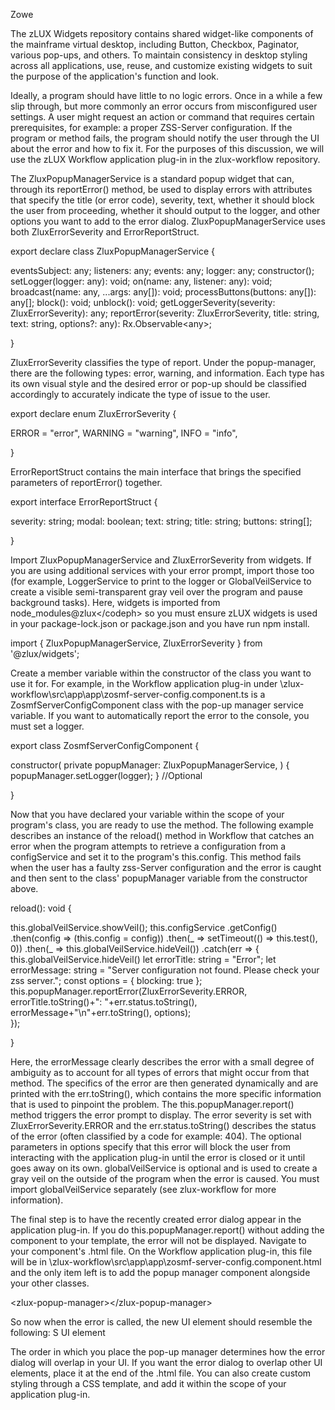 <?xml version="1.0" encoding="UTF-8"?><?workdir /C:\GitFolder\docs-site\docs\user-guide\temp\ibmpdf\oxygen_dita_temp\user-guide?><?workdir-uri file:/C:/GitFolder/docs-site/docs/user-guide/temp/ibmpdf/oxygen_dita_temp/user-guide/?><?path2project?><?path2project-uri ./?><?path2rootmap-uri ./?><topic xmlns:ditaarch="http://dita.oasis-open.org/architecture/2005/" xmlns:dita-ot="http://dita-ot.sourceforge.net/ns/201007/dita-ot" class="- topic/topic " ditaarch:DITAArchVersion="1.2" domains="(topic hi-d) (topic ut-d) (topic indexing-d) (topic hazard-d) (topic abbrev-d) (topic pr-d) (topic sw-d) (topic ui-d)" id="error_reporting_ui" xtrc="topic:1;166:-1" xtrf="file:/C:/GitFolder/docs-site/docs/user-guide/mvd-errorreportingui.md"><title class="- topic/title " xtrc="title:1;166:-1" xtrf="file:/C:/GitFolder/docs-site/docs/user-guide/mvd-errorreportingui.md">Error reporting UI</title><prolog class="- topic/prolog "><metadata class="- topic/metadata "><prodinfo class="- topic/prodinfo " xtrc="prodinfo:1;17:11" xtrf="file:/C:/GitFolder/docs-site/docs/user-guide/Zowe_User_Guide.ditamap">

<prodname class="- topic/prodname " xtrc="prodname:1;19:11" xtrf="file:/C:/GitFolder/docs-site/docs/user-guide/Zowe_User_Guide.ditamap">Zowe</prodname>
</prodinfo></metadata></prolog><body class="- topic/body " xtrc="body:1;166:-1" xtrf="file:/C:/GitFolder/docs-site/docs/user-guide/mvd-errorreportingui.md"><p class="- topic/p " xtrc="p:1;166:-1" xtrf="file:/C:/GitFolder/docs-site/docs/user-guide/mvd-errorreportingui.md">The <codeph class="+ topic/ph pr-d/codeph " xtrc="codeph:1;166:-1" xtrf="file:/C:/GitFolder/docs-site/docs/user-guide/mvd-errorreportingui.md">zLUX Widgets</codeph> repository contains shared widget-like components of the mainframe virtual desktop, including Button, Checkbox, Paginator, various pop-ups, and others. To maintain consistency in desktop styling across all applications, use, reuse, and customize existing widgets to suit the purpose of the application's function and look.</p><p class="- topic/p " xtrc="p:2;166:-1" xtrf="file:/C:/GitFolder/docs-site/docs/user-guide/mvd-errorreportingui.md">Ideally, a program should have little to no logic errors. Once in a while a few slip through, but more commonly an error occurs from misconfigured user settings. A user might request an action or command that requires certain prerequisites, for example: a proper ZSS-Server configuration. If the program or method fails, the program should notify the user through the UI about the error and how to fix it. For the purposes of this discussion, we will use the zLUX Workflow application plug-in in the <codeph class="+ topic/ph pr-d/codeph " xtrc="codeph:2;166:-1" xtrf="file:/C:/GitFolder/docs-site/docs/user-guide/mvd-errorreportingui.md">zlux-workflow</codeph> repository.</p></body><topic class="- topic/topic " ditaarch:DITAArchVersion="1.2" domains="(topic hi-d) (topic ut-d) (topic indexing-d) (topic hazard-d) (topic abbrev-d) (topic pr-d) (topic sw-d) (topic ui-d)" id="zluxpopupmanagerservice" xtrc="topic:2;166:-1" xtrf="file:/C:/GitFolder/docs-site/docs/user-guide/mvd-errorreportingui.md"><title class="- topic/title " xtrc="title:2;166:-1" xtrf="file:/C:/GitFolder/docs-site/docs/user-guide/mvd-errorreportingui.md">ZluxPopupManagerService</title><body class="- topic/body " xtrc="body:2;166:-1" xtrf="file:/C:/GitFolder/docs-site/docs/user-guide/mvd-errorreportingui.md"><p class="- topic/p " xtrc="p:3;166:-1" xtrf="file:/C:/GitFolder/docs-site/docs/user-guide/mvd-errorreportingui.md">The <codeph class="+ topic/ph pr-d/codeph " xtrc="codeph:3;166:-1" xtrf="file:/C:/GitFolder/docs-site/docs/user-guide/mvd-errorreportingui.md">ZluxPopupManagerService</codeph> is a standard popup widget that can, through its <codeph class="+ topic/ph pr-d/codeph " xtrc="codeph:4;166:-1" xtrf="file:/C:/GitFolder/docs-site/docs/user-guide/mvd-errorreportingui.md">reportError()</codeph> method, be used to display errors with attributes that specify the title (or error code), severity, text, whether it should block the user from proceeding, whether it should output to the logger, and other options you want to add to the error dialog. <codeph class="+ topic/ph pr-d/codeph " xtrc="codeph:5;166:-1" xtrf="file:/C:/GitFolder/docs-site/docs/user-guide/mvd-errorreportingui.md">ZluxPopupManagerService</codeph> uses both <codeph class="+ topic/ph pr-d/codeph " xtrc="codeph:6;166:-1" xtrf="file:/C:/GitFolder/docs-site/docs/user-guide/mvd-errorreportingui.md">ZluxErrorSeverity</codeph> and <codeph class="+ topic/ph pr-d/codeph " xtrc="codeph:7;166:-1" xtrf="file:/C:/GitFolder/docs-site/docs/user-guide/mvd-errorreportingui.md">ErrorReportStruct</codeph>.</p><p class="- topic/p " xtrc="p:4;166:-1" xtrf="file:/C:/GitFolder/docs-site/docs/user-guide/mvd-errorreportingui.md"><codeph class="+ topic/ph pr-d/codeph " xtrc="codeph:8;166:-1" xtrf="file:/C:/GitFolder/docs-site/docs/user-guide/mvd-errorreportingui.md">export declare class ZluxPopupManagerService {</codeph></p><codeblock class="+ topic/pre pr-d/codeblock " xml:space="preserve" xtrc="codeblock:1;166:-1" xtrf="file:/C:/GitFolder/docs-site/docs/user-guide/mvd-errorreportingui.md">eventsSubject: any;
listeners: any;
events: any;
logger: any;
constructor();
setLogger(logger: any): void;
on(name: any, listener: any): void;
broadcast(name: any, ...args: any[]): void;
processButtons(buttons: any[]): any[];
block(): void;
unblock(): void;
getLoggerSeverity(severity: ZluxErrorSeverity): any;
reportError(severity: ZluxErrorSeverity, title: string, text: string, options?: any): Rx.Observable&lt;any&gt;;</codeblock><p class="- topic/p " xtrc="p:5;166:-1" xtrf="file:/C:/GitFolder/docs-site/docs/user-guide/mvd-errorreportingui.md"><codeph class="+ topic/ph pr-d/codeph " xtrc="codeph:9;166:-1" xtrf="file:/C:/GitFolder/docs-site/docs/user-guide/mvd-errorreportingui.md">}</codeph></p></body></topic><topic class="- topic/topic " ditaarch:DITAArchVersion="1.2" domains="(topic hi-d) (topic ut-d) (topic indexing-d) (topic hazard-d) (topic abbrev-d) (topic pr-d) (topic sw-d) (topic ui-d)" id="zluxerrorseverity" xtrc="topic:3;166:-1" xtrf="file:/C:/GitFolder/docs-site/docs/user-guide/mvd-errorreportingui.md"><title class="- topic/title " xtrc="title:3;166:-1" xtrf="file:/C:/GitFolder/docs-site/docs/user-guide/mvd-errorreportingui.md">ZluxErrorSeverity</title><body class="- topic/body " xtrc="body:3;166:-1" xtrf="file:/C:/GitFolder/docs-site/docs/user-guide/mvd-errorreportingui.md"><p class="- topic/p " xtrc="p:6;166:-1" xtrf="file:/C:/GitFolder/docs-site/docs/user-guide/mvd-errorreportingui.md"><codeph class="+ topic/ph pr-d/codeph " xtrc="codeph:10;166:-1" xtrf="file:/C:/GitFolder/docs-site/docs/user-guide/mvd-errorreportingui.md">ZluxErrorSeverity</codeph> classifies the type of report. Under the popup-manager, there are the following types: error, warning, and information. Each type has its own visual style and the desired error or pop-up should be classified accordingly to accurately indicate the type of issue to the user.</p><p class="- topic/p " xtrc="p:7;166:-1" xtrf="file:/C:/GitFolder/docs-site/docs/user-guide/mvd-errorreportingui.md"><codeph class="+ topic/ph pr-d/codeph " xtrc="codeph:11;166:-1" xtrf="file:/C:/GitFolder/docs-site/docs/user-guide/mvd-errorreportingui.md">export declare enum ZluxErrorSeverity {</codeph></p><codeblock class="+ topic/pre pr-d/codeblock " xml:space="preserve" xtrc="codeblock:2;166:-1" xtrf="file:/C:/GitFolder/docs-site/docs/user-guide/mvd-errorreportingui.md">ERROR = "error",
WARNING = "warning",
INFO = "info",</codeblock><p class="- topic/p " xtrc="p:8;166:-1" xtrf="file:/C:/GitFolder/docs-site/docs/user-guide/mvd-errorreportingui.md"><codeph class="+ topic/ph pr-d/codeph " xtrc="codeph:12;166:-1" xtrf="file:/C:/GitFolder/docs-site/docs/user-guide/mvd-errorreportingui.md">}</codeph></p></body></topic><topic class="- topic/topic " ditaarch:DITAArchVersion="1.2" domains="(topic hi-d) (topic ut-d) (topic indexing-d) (topic hazard-d) (topic abbrev-d) (topic pr-d) (topic sw-d) (topic ui-d)" id="errorreportstruct" xtrc="topic:4;166:-1" xtrf="file:/C:/GitFolder/docs-site/docs/user-guide/mvd-errorreportingui.md"><title class="- topic/title " xtrc="title:4;166:-1" xtrf="file:/C:/GitFolder/docs-site/docs/user-guide/mvd-errorreportingui.md">ErrorReportStruct</title><body class="- topic/body " xtrc="body:4;166:-1" xtrf="file:/C:/GitFolder/docs-site/docs/user-guide/mvd-errorreportingui.md"><p class="- topic/p " xtrc="p:9;166:-1" xtrf="file:/C:/GitFolder/docs-site/docs/user-guide/mvd-errorreportingui.md"><codeph class="+ topic/ph pr-d/codeph " xtrc="codeph:13;166:-1" xtrf="file:/C:/GitFolder/docs-site/docs/user-guide/mvd-errorreportingui.md">ErrorReportStruct</codeph> contains the main interface that brings the specified parameters of <codeph class="+ topic/ph pr-d/codeph " xtrc="codeph:14;166:-1" xtrf="file:/C:/GitFolder/docs-site/docs/user-guide/mvd-errorreportingui.md">reportError()</codeph> together.</p><p class="- topic/p " xtrc="p:10;166:-1" xtrf="file:/C:/GitFolder/docs-site/docs/user-guide/mvd-errorreportingui.md"><codeph class="+ topic/ph pr-d/codeph " xtrc="codeph:15;166:-1" xtrf="file:/C:/GitFolder/docs-site/docs/user-guide/mvd-errorreportingui.md">export interface ErrorReportStruct {</codeph></p><codeblock class="+ topic/pre pr-d/codeblock " xml:space="preserve" xtrc="codeblock:3;166:-1" xtrf="file:/C:/GitFolder/docs-site/docs/user-guide/mvd-errorreportingui.md">severity: string;
modal: boolean;
text: string;
title: string;
buttons: string[];</codeblock><p class="- topic/p " xtrc="p:11;166:-1" xtrf="file:/C:/GitFolder/docs-site/docs/user-guide/mvd-errorreportingui.md"><codeph class="+ topic/ph pr-d/codeph " xtrc="codeph:16;166:-1" xtrf="file:/C:/GitFolder/docs-site/docs/user-guide/mvd-errorreportingui.md">}</codeph></p></body></topic><topic class="- topic/topic " ditaarch:DITAArchVersion="1.2" domains="(topic hi-d) (topic ut-d) (topic indexing-d) (topic hazard-d) (topic abbrev-d) (topic pr-d) (topic sw-d) (topic ui-d)" id="implementation" xtrc="topic:5;166:-1" xtrf="file:/C:/GitFolder/docs-site/docs/user-guide/mvd-errorreportingui.md"><title class="- topic/title " xtrc="title:5;166:-1" xtrf="file:/C:/GitFolder/docs-site/docs/user-guide/mvd-errorreportingui.md">Implementation</title><body class="- topic/body " xtrc="body:5;166:-1" xtrf="file:/C:/GitFolder/docs-site/docs/user-guide/mvd-errorreportingui.md"><p class="- topic/p " xtrc="p:12;166:-1" xtrf="file:/C:/GitFolder/docs-site/docs/user-guide/mvd-errorreportingui.md">Import <codeph class="+ topic/ph pr-d/codeph " xtrc="codeph:17;166:-1" xtrf="file:/C:/GitFolder/docs-site/docs/user-guide/mvd-errorreportingui.md">ZluxPopupManagerService</codeph> and <codeph class="+ topic/ph pr-d/codeph " xtrc="codeph:18;166:-1" xtrf="file:/C:/GitFolder/docs-site/docs/user-guide/mvd-errorreportingui.md">ZluxErrorSeverity</codeph> from widgets. If you are using additional services with your error prompt, import those too (for example, <codeph class="+ topic/ph pr-d/codeph " xtrc="codeph:19;166:-1" xtrf="file:/C:/GitFolder/docs-site/docs/user-guide/mvd-errorreportingui.md">LoggerService</codeph> to print to the logger or <codeph class="+ topic/ph pr-d/codeph " xtrc="codeph:20;166:-1" xtrf="file:/C:/GitFolder/docs-site/docs/user-guide/mvd-errorreportingui.md">GlobalVeilService</codeph> to create a visible semi-transparent gray veil over the program and pause background tasks). Here, widgets is imported from <codeph class="+ topic/ph pr-d/codeph " xtrc="codeph:21;166:-1" xtrf="file:/C:/GitFolder/docs-site/docs/user-guide/mvd-errorreportingui.md">node_modules\@zlux\</codeph> so you must ensure zLUX widgets is used in your <codeph class="+ topic/ph pr-d/codeph " xtrc="codeph:22;166:-1" xtrf="file:/C:/GitFolder/docs-site/docs/user-guide/mvd-errorreportingui.md">package-lock.json</codeph> or <codeph class="+ topic/ph pr-d/codeph " xtrc="codeph:23;166:-1" xtrf="file:/C:/GitFolder/docs-site/docs/user-guide/mvd-errorreportingui.md">package.json</codeph> and you have run <codeph class="+ topic/ph pr-d/codeph " xtrc="codeph:24;166:-1" xtrf="file:/C:/GitFolder/docs-site/docs/user-guide/mvd-errorreportingui.md">npm install</codeph>.</p><p class="- topic/p " xtrc="p:13;166:-1" xtrf="file:/C:/GitFolder/docs-site/docs/user-guide/mvd-errorreportingui.md"><codeph class="+ topic/ph pr-d/codeph " xtrc="codeph:25;166:-1" xtrf="file:/C:/GitFolder/docs-site/docs/user-guide/mvd-errorreportingui.md">import { ZluxPopupManagerService, ZluxErrorSeverity } from '@zlux/widgets';</codeph></p></body><topic class="- topic/topic " ditaarch:DITAArchVersion="1.2" domains="(topic hi-d) (topic ut-d) (topic indexing-d) (topic hazard-d) (topic abbrev-d) (topic pr-d) (topic sw-d) (topic ui-d)" id="declaration" xtrc="topic:6;166:-1" xtrf="file:/C:/GitFolder/docs-site/docs/user-guide/mvd-errorreportingui.md"><title class="- topic/title " xtrc="title:6;166:-1" xtrf="file:/C:/GitFolder/docs-site/docs/user-guide/mvd-errorreportingui.md">Declaration</title><body class="- topic/body " xtrc="body:6;166:-1" xtrf="file:/C:/GitFolder/docs-site/docs/user-guide/mvd-errorreportingui.md"><p class="- topic/p " xtrc="p:14;166:-1" xtrf="file:/C:/GitFolder/docs-site/docs/user-guide/mvd-errorreportingui.md">Create a member variable within the constructor of the class you want to use it for. For example, in the Workflow application plug-in under <codeph class="+ topic/ph pr-d/codeph " xtrc="codeph:26;166:-1" xtrf="file:/C:/GitFolder/docs-site/docs/user-guide/mvd-errorreportingui.md">\zlux-workflow\src\app\app\zosmf-server-config.component.ts</codeph> is a <codeph class="+ topic/ph pr-d/codeph " xtrc="codeph:27;166:-1" xtrf="file:/C:/GitFolder/docs-site/docs/user-guide/mvd-errorreportingui.md">ZosmfServerConfigComponent</codeph> class with the pop-up manager service variable. If you want to automatically report the error to the console, you must set a logger.</p><p class="- topic/p " xtrc="p:15;166:-1" xtrf="file:/C:/GitFolder/docs-site/docs/user-guide/mvd-errorreportingui.md"><codeph class="+ topic/ph pr-d/codeph " xtrc="codeph:28;166:-1" xtrf="file:/C:/GitFolder/docs-site/docs/user-guide/mvd-errorreportingui.md">export class ZosmfServerConfigComponent {</codeph></p><codeblock class="+ topic/pre pr-d/codeblock " xml:space="preserve" xtrc="codeblock:4;166:-1" xtrf="file:/C:/GitFolder/docs-site/docs/user-guide/mvd-errorreportingui.md">constructor(
private popupManager: ZluxPopupManagerService, )
{  popupManager.setLogger(logger); } //Optional</codeblock><p class="- topic/p " xtrc="p:16;166:-1" xtrf="file:/C:/GitFolder/docs-site/docs/user-guide/mvd-errorreportingui.md"><codeph class="+ topic/ph pr-d/codeph " xtrc="codeph:29;166:-1" xtrf="file:/C:/GitFolder/docs-site/docs/user-guide/mvd-errorreportingui.md">}</codeph></p></body></topic><topic class="- topic/topic " ditaarch:DITAArchVersion="1.2" domains="(topic hi-d) (topic ut-d) (topic indexing-d) (topic hazard-d) (topic abbrev-d) (topic pr-d) (topic sw-d) (topic ui-d)" id="usage" xtrc="topic:7;166:-1" xtrf="file:/C:/GitFolder/docs-site/docs/user-guide/mvd-errorreportingui.md"><title class="- topic/title " xtrc="title:7;166:-1" xtrf="file:/C:/GitFolder/docs-site/docs/user-guide/mvd-errorreportingui.md">Usage</title><body class="- topic/body " xtrc="body:7;166:-1" xtrf="file:/C:/GitFolder/docs-site/docs/user-guide/mvd-errorreportingui.md"><p class="- topic/p " xtrc="p:17;166:-1" xtrf="file:/C:/GitFolder/docs-site/docs/user-guide/mvd-errorreportingui.md">Now that you have declared your variable within the scope of your program's class, you are ready to use the method. The following example describes an instance of the <codeph class="+ topic/ph pr-d/codeph " xtrc="codeph:30;166:-1" xtrf="file:/C:/GitFolder/docs-site/docs/user-guide/mvd-errorreportingui.md">reload()</codeph> method in Workflow that catches an error when the program attempts to retrieve a configuration from a <codeph class="+ topic/ph pr-d/codeph " xtrc="codeph:31;166:-1" xtrf="file:/C:/GitFolder/docs-site/docs/user-guide/mvd-errorreportingui.md">configService</codeph> and set it to the program's <codeph class="+ topic/ph pr-d/codeph " xtrc="codeph:32;166:-1" xtrf="file:/C:/GitFolder/docs-site/docs/user-guide/mvd-errorreportingui.md">this.config</codeph>. This method fails when the user has a faulty zss-Server configuration and the error is caught and then sent to the class' <codeph class="+ topic/ph pr-d/codeph " xtrc="codeph:33;166:-1" xtrf="file:/C:/GitFolder/docs-site/docs/user-guide/mvd-errorreportingui.md">popupManager</codeph> variable from the constructor above.</p><p class="- topic/p " xtrc="p:18;166:-1" xtrf="file:/C:/GitFolder/docs-site/docs/user-guide/mvd-errorreportingui.md"><codeph class="+ topic/ph pr-d/codeph " xtrc="codeph:34;166:-1" xtrf="file:/C:/GitFolder/docs-site/docs/user-guide/mvd-errorreportingui.md">reload(): void {</codeph></p><codeblock class="+ topic/pre pr-d/codeblock " xml:space="preserve" xtrc="codeblock:5;166:-1" xtrf="file:/C:/GitFolder/docs-site/docs/user-guide/mvd-errorreportingui.md">this.globalVeilService.showVeil();
this.configService
  .getConfig()
  .then(config =&gt; (this.config = config))
  .then(_ =&gt; setTimeout(() =&gt; this.test(), 0))
  .then(_ =&gt; this.globalVeilService.hideVeil())
  .catch(err =&gt; {
    this.globalVeilService.hideVeil()
    let errorTitle: string = "Error";
    let errorMessage: string = "Server configuration not found. Please check your zss server.";
    const options = {
      blocking: true
    };
      this.popupManager.reportError(ZluxErrorSeverity.ERROR, errorTitle.toString()+": "+err.status.toString(), errorMessage+"\n"+err.toString(), options);  
    });</codeblock><p class="- topic/p " xtrc="p:19;166:-1" xtrf="file:/C:/GitFolder/docs-site/docs/user-guide/mvd-errorreportingui.md"><codeph class="+ topic/ph pr-d/codeph " xtrc="codeph:35;166:-1" xtrf="file:/C:/GitFolder/docs-site/docs/user-guide/mvd-errorreportingui.md">}</codeph></p><p class="- topic/p " xtrc="p:20;166:-1" xtrf="file:/C:/GitFolder/docs-site/docs/user-guide/mvd-errorreportingui.md">Here, the <codeph class="+ topic/ph pr-d/codeph " xtrc="codeph:36;166:-1" xtrf="file:/C:/GitFolder/docs-site/docs/user-guide/mvd-errorreportingui.md">errorMessage</codeph> clearly describes the error with a small degree of ambiguity as to account for all types of errors that might occur from that method. The specifics of the error are then generated dynamically and are printed with the <codeph class="+ topic/ph pr-d/codeph " xtrc="codeph:37;166:-1" xtrf="file:/C:/GitFolder/docs-site/docs/user-guide/mvd-errorreportingui.md">err.toString()</codeph>, which contains the more specific information that is used to pinpoint the problem. The <codeph class="+ topic/ph pr-d/codeph " xtrc="codeph:38;166:-1" xtrf="file:/C:/GitFolder/docs-site/docs/user-guide/mvd-errorreportingui.md">this.popupManager.report()</codeph> method triggers the error prompt to display. The error severity is set with <codeph class="+ topic/ph pr-d/codeph " xtrc="codeph:39;166:-1" xtrf="file:/C:/GitFolder/docs-site/docs/user-guide/mvd-errorreportingui.md">ZluxErrorSeverity.ERROR</codeph> and the <codeph class="+ topic/ph pr-d/codeph " xtrc="codeph:40;166:-1" xtrf="file:/C:/GitFolder/docs-site/docs/user-guide/mvd-errorreportingui.md">err.status.toString()</codeph> describes the status of the error (often classified by a code for example: <codeph class="+ topic/ph pr-d/codeph " xtrc="codeph:41;166:-1" xtrf="file:/C:/GitFolder/docs-site/docs/user-guide/mvd-errorreportingui.md">404</codeph>). The optional parameters in <codeph class="+ topic/ph pr-d/codeph " xtrc="codeph:42;166:-1" xtrf="file:/C:/GitFolder/docs-site/docs/user-guide/mvd-errorreportingui.md">options</codeph> specify that this error will block the user from interacting with the application plug-in until the error is closed or it until goes away on its own. <codeph class="+ topic/ph pr-d/codeph " xtrc="codeph:43;166:-1" xtrf="file:/C:/GitFolder/docs-site/docs/user-guide/mvd-errorreportingui.md">globalVeilService</codeph> is optional and is used to create a gray veil on the outside of the program when the error is caused. You must import <codeph class="+ topic/ph pr-d/codeph " xtrc="codeph:44;166:-1" xtrf="file:/C:/GitFolder/docs-site/docs/user-guide/mvd-errorreportingui.md">globalVeilService</codeph> separately (see <codeph class="+ topic/ph pr-d/codeph " xtrc="codeph:45;166:-1" xtrf="file:/C:/GitFolder/docs-site/docs/user-guide/mvd-errorreportingui.md">zlux-workflow</codeph> for more information).</p></body></topic><topic class="- topic/topic " ditaarch:DITAArchVersion="1.2" domains="(topic hi-d) (topic ut-d) (topic indexing-d) (topic hazard-d) (topic abbrev-d) (topic pr-d) (topic sw-d) (topic ui-d)" id="html" xtrc="topic:8;166:-1" xtrf="file:/C:/GitFolder/docs-site/docs/user-guide/mvd-errorreportingui.md"><title class="- topic/title " xtrc="title:8;166:-1" xtrf="file:/C:/GitFolder/docs-site/docs/user-guide/mvd-errorreportingui.md">HTML</title><body class="- topic/body " xtrc="body:8;166:-1" xtrf="file:/C:/GitFolder/docs-site/docs/user-guide/mvd-errorreportingui.md"><p class="- topic/p " xtrc="p:21;166:-1" xtrf="file:/C:/GitFolder/docs-site/docs/user-guide/mvd-errorreportingui.md">The final step is to have the recently created error dialog appear in the application plug-in. If you do <codeph class="+ topic/ph pr-d/codeph " xtrc="codeph:46;166:-1" xtrf="file:/C:/GitFolder/docs-site/docs/user-guide/mvd-errorreportingui.md">this.popupManager.report()</codeph> without adding the component to your template, the error will not be displayed. Navigate to your component's <codeph class="+ topic/ph pr-d/codeph " xtrc="codeph:47;166:-1" xtrf="file:/C:/GitFolder/docs-site/docs/user-guide/mvd-errorreportingui.md">.html</codeph> file. On the Workflow application plug-in, this file will be in <codeph class="+ topic/ph pr-d/codeph " xtrc="codeph:48;166:-1" xtrf="file:/C:/GitFolder/docs-site/docs/user-guide/mvd-errorreportingui.md">\zlux-workflow\src\app\app\zosmf-server-config.component.html</codeph> and the only item left is to add the popup manager component alongside your other classes.</p><p class="- topic/p " xtrc="p:22;166:-1" xtrf="file:/C:/GitFolder/docs-site/docs/user-guide/mvd-errorreportingui.md"><codeph class="+ topic/ph pr-d/codeph " xtrc="codeph:49;166:-1" xtrf="file:/C:/GitFolder/docs-site/docs/user-guide/mvd-errorreportingui.md">&lt;zlux-popup-manager&gt;&lt;/zlux-popup-manager&gt;</codeph></p><p class="- topic/p " xtrc="p:23;166:-1" xtrf="file:/C:/GitFolder/docs-site/docs/user-guide/mvd-errorreportingui.md">So now when the error is called, the new UI element should resemble the following:
S
<image class="- topic/image " href="../images/mvd/mvderrorreportui.png" xtrc="image:1;166:-1" xtrf="file:/C:/GitFolder/docs-site/docs/user-guide/mvd-errorreportingui.md"><alt class="- topic/alt " xtrc="alt:1;166:-1" xtrf="file:/C:/GitFolder/docs-site/docs/user-guide/mvd-errorreportingui.md">UI element</alt></image></p><p class="- topic/p " xtrc="p:24;166:-1" xtrf="file:/C:/GitFolder/docs-site/docs/user-guide/mvd-errorreportingui.md">The order in which you place the pop-up manager determines how the error dialog will overlap in your UI. If you want the error dialog to overlap other UI elements, place it at the end of the <codeph class="+ topic/ph pr-d/codeph " xtrc="codeph:50;166:-1" xtrf="file:/C:/GitFolder/docs-site/docs/user-guide/mvd-errorreportingui.md">.html</codeph> file. You can also create custom styling through a CSS template, and add it within the scope of your application plug-in.</p></body></topic></topic></topic>